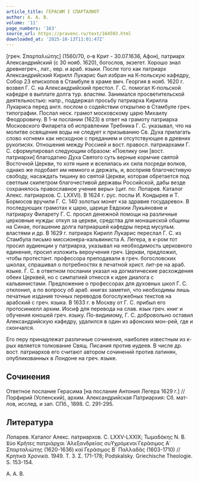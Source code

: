 ```yaml
---
article_title: ГЕРАСИМ I СПАРТАЛИОТ
author: А. А. В.
volume: '11'
page_numbers: '163'
source_url: https://pravenc.ru/text/164593.html
downloaded_at: '2025-10-13T11:01:47Z'
---
```


[греч. Σπαρταλιώτης] (1560/70, о-в Крит - 30.07.1636, Афон), патриарх Александрийский (с 30 нояб. 1620), богослов, экзегет. Хорошо знал древнегреч., лат., евр. и араб. языки. После того как патриарх Александрийский Кирилл Лукарис был избран на К-польскую кафедру, Собор 23 епископов в Стамбуле в храме вмч. Георгия в нояб. 1620 г. возвел Г. С. на Александрийский престол. Г. С. помогал К-польской кафедре в выплате долга тур. властям. Занимался просветительской деятельностью: напр., поддержал просьбу патриарха Кирилла Лукариса перед англ. послом о содействии открытию в Стамбуле греч. типографии. Послал неск. грамот московскому царю Михаилу Феодоровичу. В 1-м послании (1623) в ответ на грамоту патриарха Московского Филарета об исправлении Требника Г. С. указывал, что на молитве освящения воды не следует к призыванию Св. Духа прилагать слово «огнем» как несходное с преданием и отсутствующее в древних рукописях. Отношения между Россией и вост. правосл. патриархами Г. С. сформулировал следующим образом: «Поелику они [вост. патриархи] благодатию Духа Святого суть верные кормчие святой Восточной Церкви, то хотя ныне и вселилась их сила посреди волков, однако же подобает им немного и держать, и, восприяв благочестивую свободу, насаждать тишину во святой Церкви, которая обретается под светлым скипетром благочестивой державы Российской, дабы везде сохранялось православное учение веры» (цит. по: Лопарев. Каталог Алекс. патриархов. С. LXXVI). В 1624 г. рус. послы И. Кондырев и Т. Бормосов вручили Г. С. 140 золотых монет «за здравие государево». В последующих грамотах к царю, царице Евдокии Лукьяновне и патриарху Филарету Г. С. просил денежной помощи на различные церковные нужды: откуп за церкви, средства для монашеской общины на Синае, погашение долга патриаршей кафедры перед мусульм. властями и др. В 1629 г. патриарх Кирилл Лукарис переслал Г. С. из Стамбула письмо миссионера-кальвиниста А. Легера, в к-ром тот просил аудиенции у патриарха, указывал на необходимость церковного единения, просил изложить вероучения греч. Церкви, предложил, чтобы протестант. профессора преподавали в греч. богословских школах, спрашивал о потребностях в печатной христ. лит-ре на араб. языке. Г. С. в ответном послании указал на догматические расхождения обеих Церквей, но с симпатией отнесся к идее диалога с кальвинистами. Предложение о профессорах для духовных школ Г. С. отклонил, а по вопросу об араб. книгах заметил, что необходимы лишь печатные издания точных переводов богослужебных текстов на арабский с греч. языка. В 1633 г. в Москву от Г. С. прибыл его протосинкелл архим. Иосиф для перевода на слав. язык греч. книг и обучения юношей греч. языку. По-видимому, Г. С. добровольно оставил Александрийскую кафедру, удалился в один из афонских мон-рей, где и скончался.

Его перу принадлежат различные сочинения, наиболее известным из к-рых является толкование Свящ. Писания против иудеев. В числе др. вост. патриархов его считают автором сочинений против латинян, опубликованных в Лондоне на греч. языке.

## Сочинения

Ответное послание Герасима [на послание Антония Легера 1629 г.] //Порфирий (Успенский), архим. Александрийская Патриархия: Cб. мат-лов, исслед. и зап. СПб., 1898. С. 291-295.

## Литература

Лопарев. Каталог Алекс. патриархов. С. LXXV-LXXIX; Τωμαδάκης Ν. Β. Ϫύο Κρῆτες πατριάρχαι ᾿Αλεξανδρείας συϒχρόμενοι̇ Γεράσιμος Α´ Σπαρταλιώτης (1620-1636) καὶ Γεράσιμος Β´ Παλλαδᾶς (1603-1710) // Κρητικὰ Χρονικὰ. 1949. T. 3. Σ. 171-178; Podskalsky. Griechische Theologie. S. 153-154.

А. А. В.
